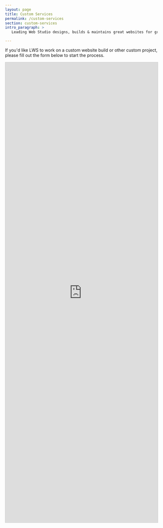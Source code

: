 ```yaml
---
layout: page
title: Custom Services
permalink: /custom-services
section: custom-services
intro_paragraph: >
   Leading Web Studio designs, builds & maintains great websites for great people & companies.

---
```

If you'd like LWS to work on a custom website build or other custom project, please fill out the form below to start the process. 

<script src="https://static.airtable.com/js/embed/embed_snippet_v1.js"></script><iframe class="airtable-embed airtable-dynamic-height" src="https://airtable.com/embed/shrO3rKKIoWfZepxJ?backgroundColor=cyan" frameborder="0" onmousewheel="" width="100%" height="1517" style="background: transparent; border: 1px solid #ccc;"></iframe>
